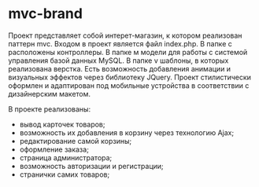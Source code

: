 # mvc-brand

Проект представляет собой интерет-магазин, к котором реализован паттерн mvc.
Входом в проект является файл index.php.
В папке с расположены контроллеры.
В папке м модели для работы с системой управления базой данных MySQL.
В папке v шаблоны, в которых реализована верстка.
Есть возможность добавления анимации и визуальных эффектов через библиотеку JQuery.
Проект стилистически оформлен и адаптирован под мобильные устройства в соответствии с дизайнерским макетом.


В проекте реализованы:
* вывод карточек товаров;
* возможность их добавления в корзину через технологию Ajax;
* редактирование самой корзины;
* оформление заказа;
* страница администратора;
* возможность авторизации и регистрации;
* странички самих товаров;



